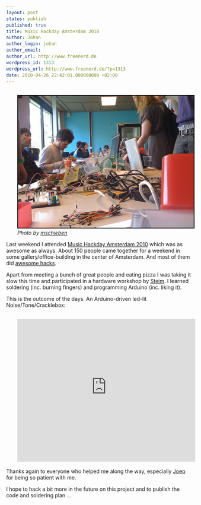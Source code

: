 ```yaml
---
layout: post
status: publish
published: true
title: Music Hackday Amsterdam 2010
author: Johan
author_login: johan
author_email:
author_url: http://www.freenerd.de
wordpress_id: 1313
wordpress_url: http://www.freenerd.de/?p=1313
date: 2010-04-26 22:42:01.000000000 +02:00
---
```

<div style="text-align: left;padding-top: 15px;padding-left: 30px">
<img src="/assets/musichackdayamsterdam2010.jpg" alt="musichackdayamsterdam2010" title="musichackdayamsterdam2010"  class="aligncenter size-full wp-image-1314" / style="border: solid 2px #000000">
<em>Photo by <a href="http://www.flickr.com/photos/mschieben/4547409769/">mschieben</a></em>
</div>

Last weekend I attended  <a href="http://amsterdam.musichackday.org/">Music Hackday Amsterdam 2010</a> which was as awesome as always. About 150 people came together for a weekend in some gallery/office-building in the center of Amsterdam. And most of them did <a href="http://amsterdam.musichackday.org/?page=Hacks">awesome hacks</a>.

Apart from meeting a bunch of great people and eating pizza I was taking it slow this time and participated in a hardware workshop by <a href="http://steim.org/">Steim</a>. I learned soldering (inc. burning fingers) and programming Arduino (inc. liking it).

This is the outcome of the days. An Arduino-driven led-lit Noise/Tone/Cracklebox:

<div style="text-align: left;padding-top: 15px;padding-left: 30px">
<object width="480" height="385"><param name="movie" value="http://www.youtube-nocookie.com/v/IRZ2PlT-X7E&hl=de_DE&fs=1&"></param><param name="allowFullScreen" value="true"></param><param name="allowscriptaccess" value="always"></param><embed src="http://www.youtube-nocookie.com/v/IRZ2PlT-X7E&hl=de_DE&fs=1&" type="application/x-shockwave-flash" allowscriptaccess="always" allowfullscreen="true" width="480" height="385"></embed></object>
</div>

Thanks again to everyone who helped me along the way, especially <a href="http://twitter.com/joepvl">Joep</a> for being so patient with me.

I hope to hack a bit more in the future on this project and to publish the code and soldering plan ...
